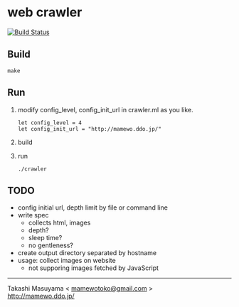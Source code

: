 web crawler
===========
[![Build Status](https://travis-ci.org/mamewotoko/crawler.svg?branch=master)](https://travis-ci.org/mamewotoko/crawler)
 
Build
-----
```
make
```

Run
---
1. modify config_level, config_init_url in crawler.ml as you like.

    ```
    let config_level = 4
    let config_init_url = "http://mamewo.ddo.jp/"
    ```
2. build
3. run

    ```
    ./crawler
    ```

TODO
----
* config initial url, depth limit by file or command line
* write spec
  * collects html, images
  * depth?
  * sleep time?
  * no gentleness?
* create output directory separated by hostname
* usage: collect images on website
  * not supporing images fetched by JavaScript

----
Takashi Masuyama < mamewotoko@gmail.com >  
http://mamewo.ddo.jp/
